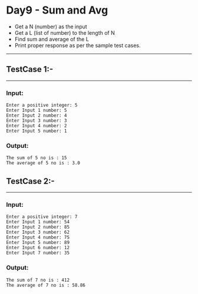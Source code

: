 # Day9 - Sum and Avg

- Get a N (number) as the input 
- Get a L (list of number) to the length of N
- Find sum and average of the L
- Print proper response as per the sample test cases.

---
## TestCase 1:-
---
### Input:
```
Enter a positive integer: 5
Enter Input 1 number: 5
Enter Input 2 number: 4
Enter Input 3 number: 3
Enter Input 4 number: 2
Enter Input 5 number: 1
```
### Output:
```
The sum of 5 no is : 15
The average of 5 no is : 3.0
```

## TestCase 2:-
---
### Input:
```
Enter a positive integer: 7
Enter Input 1 number: 54
Enter Input 2 number: 85
Enter Input 3 number: 62
Enter Input 4 number: 75
Enter Input 5 number: 89
Enter Input 6 number: 12
Enter Input 7 number: 35
```
### Output:
```
The sum of 7 no is : 412
The average of 7 no is : 58.86
```